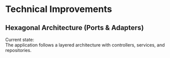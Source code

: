 # Technical Improvements

## Hexagonal Architecture (Ports & Adapters)

Current state:  
The application follows a layered architecture with controllers, services, and repositories.  
